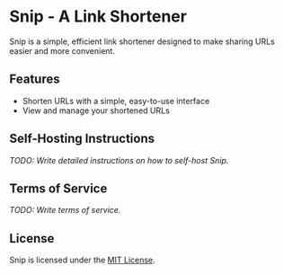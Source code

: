 # Snip - A Link Shortener

Snip is a simple, efficient link shortener designed to make sharing URLs easier and more convenient.

## Features

- Shorten URLs with a simple, easy-to-use interface
- View and manage your shortened URLs

## Self-Hosting Instructions

_TODO: Write detailed instructions on how to self-host Snip._

## Terms of Service

_TODO: Write terms of service._

## License

Snip is licensed under the [MIT License](LICENSE).
